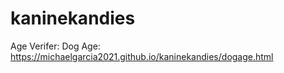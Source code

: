 # kaninekandies
Age Verifer:
Dog Age: https://michaelgarcia2021.github.io/kaninekandies/dogage.html
